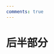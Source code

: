 ```yaml
---
comments: true
---
```


# 后半部分

<object data="化学工艺学后半部分整理.pdf" type="application/pdf" width="150%" height="800">
    <embed src="化学工艺学后半部分整理.pdf" type="application/pdf" />
</object>